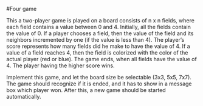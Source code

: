#Four game

 
This a two-player game is played on a board consists of n x n fields, where each field contains a value between 0 and 4. Initially, all the fields contain the value of 0. If a player chooses a field, then the value of the field and its neighbors incremented by one (if the value is less than 4). The player’s score represents how many fields did he make to have the value of 4. If a value of a field reaches 4, then the field is colorized with the color of the actual player (red or blue). The game ends, when all fields have the value of 4. The player having the higher score wins. 

Implement this game, and let the board size be selectable (3x3, 5x5, 7x7). The game should recognize if it is ended, and it has to show in a message box which player won. After this, a new game should be started automatically.

